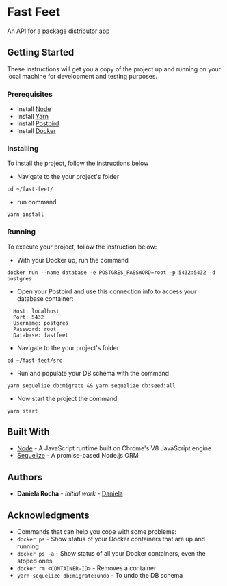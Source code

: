 # Fast Feet

An API for a package distributor app

## Getting Started

These instructions will get you a copy of the project up and running on your local machine for development and testing purposes.

### Prerequisites

- Install [Node](https://nodejs.org/en/)
- Install [Yarn](https://yarnpkg.com/)
- Install [Postbird](https://www.electronjs.org/apps/postbird)
- Install [Docker](https://www.docker.com/products/docker-desktop)

### Installing

To install the project, follow the instructions below

- Navigate to the your project's folder

```cd ~/fast-feet/```

- run command

```yarn install```

### Running

To execute your project, follow the instruction below:

- With your Docker up, run the command

```docker run --name database -e POSTGRES_PASSWORD=root -p 5432:5432 -d postgres```

- Open your Postbird and use this connection info to access your database container:

```
  Host: localhost
  Port: 5432
  Username: postgres
  Password: root
  Database: fastfeet
```

- Navigate to the your project's folder

```cd ~/fast-feet/src```

- Run and populate your DB schema with the command

```yarn sequelize db:migrate && yarn sequelize db:seed:all```

- Now start the project the command

```yarn start```

## Built With

- [Node](https://nodejs.org/en/) - A JavaScript runtime built on Chrome's V8 JavaScript engine
- [Sequelize](https://sequelize.org/) - A promise-based Node.js ORM

## Authors

- **Daniela Rocha** - _Initial work_ - [Daniela](https://github.com/danirochae)

## Acknowledgments

- Commands that can help you cope with some problems:
- `docker ps` - Show status of your Docker containers that are up and running
- `docker ps -a` - Show status of all your Docker containers, even the stoped ones
- `docker rm <CONTAINER-ID>` - Removes a container
- `yarn sequelize db:migrate:undo` - To undo the DB schema
